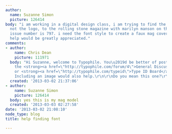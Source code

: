 ```yaml
---
author:
  name: Suzanne Simon
  picture: 126414
body: "i am working in a digital design class, i am trying to find the cover font,
  not the logo, to the rolling stone magazine with marilyn manson on the cover. the
  issue number is 797. i need the font style to create a faux mag cover.\r\n\r\nany
  help would be greatly appreciated."
comments:
- author:
    name: Chris Dean
    picture: 111971
  body: "Hi Suzanne, welcome to Typophile. You\u2019d be better of posting this on
    the <strong><a href=\"http://typophile.com/forum/4\">General Discussions</a></strong>
    or <strong><a href=\"http://typophile.com/typeid\">Type ID Board</a></strong>.
    Including an image would also help.\r\n\r\nDo you mean this one?\r\n[img:sites/default/files/old-images/cover_6063.jpg]"
  created: '2013-03-02 21:37:06'
- author:
    name: Suzanne Simon
    picture: 126414
  body: yes this is my mag model
  created: '2013-03-03 02:27:58'
date: '2013-03-02 21:08:10'
node_type: blog
title: help finding font

---
```

